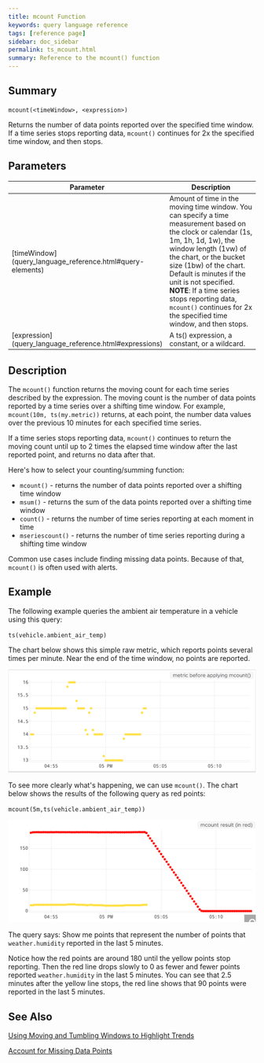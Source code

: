 ```yaml
---
title: mcount Function
keywords: query language reference
tags: [reference page]
sidebar: doc_sidebar
permalink: ts_mcount.html
summary: Reference to the mcount() function
---
```


## Summary

```
mcount(<timeWindow>, <expression>)
```
Returns the number of data points reported over the specified time window. If a time series stops reporting data, `mcount()` continues for 2x the specified time window, and then stops.

## Parameters

<table>
<tbody>
<thead>
<tr><th width="20%">Parameter</th><th width="80%">Description</th></tr>
</thead>
<tr>
<td markdown="span">[timeWindow](query_language_reference.html#query-elements)</td>
<td>Amount of time in the moving time window. You can specify a time measurement based on the clock or calendar (1s, 1m, 1h, 1d, 1w), the window length (1vw) of the chart, or the bucket size (1bw) of the chart. Default is minutes if the unit is not specified.

<div><strong>NOTE</strong>: If a time series stops reporting data, <code>mcount()</code> continues for 2x the specified time window, and then stops.</div></td></tr>
<tr>
<td markdown="span"> [expression](query_language_reference.html#expressions)</td>
<td>A ts() expression, a constant, or a wildcard.  </td>
</tr>
</tbody>
</table>

## Description

The `mcount()` function returns the moving count for each time series described by the expression. The moving count is the number of data points reported by a time series over a shifting time window. For example, `mcount(10m, ts(my.metric))` returns, at each point, the number data values over the previous 10 minutes for each specified time series.

If a time series stops reporting data, `mcount()` continues to return the moving count until up to 2 times the elapsed time window after the last reported point, and returns no data after that.

Here's how to select your counting/summing function:

* `mcount()` - returns the number of data points reported over a shifting time window
* `msum()` - returns the sum of the data points reported over a shifting time window
* `count()` - returns the number of time series reporting at each moment in time
* `mseriescount()` - returns the number of time series reporting during a shifting time window

Common use cases include finding missing data points. Because of that, `mcount()` is often used with alerts. 

## Example

The following example queries the ambient air temperature in a vehicle using this query:

`ts(vehicle.ambient_air_temp)`

The chart below shows this simple raw metric, which reports points several times per minute. Near the end of the time window, no points are reported.

![chart_without_mcount](images/mcount_1.png)

To see more clearly what's happening, we can use `mcount()`. The chart below shows the results of the following query as red points:

`mcount(5m,ts(vehicle.ambient_air_temp))`

![chart_with_mcount](images/mcount_2.png)

The query says: Show me points that represent the number of points that `weather.humidity` reported in the last 5 minutes.

Notice how the red points are around 180 until the yellow points stop reporting. Then the red line drops slowly to 0 as fewer and fewer points reported `weather.humidity` in the last 5 minutes. You can see that 2.5 minutes after the yellow line stops, the red line shows that 90 points were reported in the last 5 minutes.

## See Also

[Using Moving and Tumbling Windows to Highlight Trends](https://docs.wavefront.com/query_language_windows_trends.html)

[Account for Missing Data Points](https://docs.wavefront.com/alerts_robustness_increasing.html#account-for-missing-data-points)
